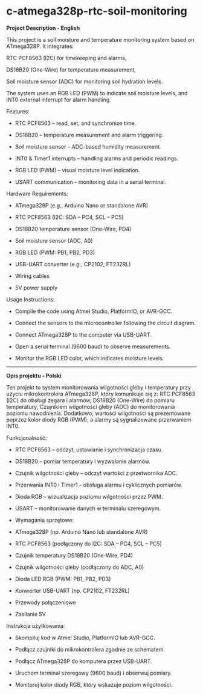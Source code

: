 # c-atmega328p-rtc-soil-monitoring

**Project Description - English**

This project is a soil moisture and temperature monitoring system based on ATmega328P. It integrates:

RTC PCF8563 (I2C) for timekeeping and alarms,

DS18B20 (One-Wire) for temperature measurement,

Soil moisture sensor (ADC) for monitoring soil hydration levels.

The system uses an RGB LED (PWM) to indicate soil moisture levels, and INT0 external interrupt for alarm handling.

Features:

- RTC PCF8563 – read, set, and synchronize time.

- DS18B20 – temperature measurement and alarm triggering.

- Soil moisture sensor – ADC-based humidity measurement.

- INT0 & Timer1 interrupts – handling alarms and periodic readings.

- RGB LED (PWM) – visual moisture level indication.

- USART communication – monitoring data in a serial terminal.

Hardware Requirements:

- ATmega328P (e.g., Arduino Nano or standalone AVR)

- RTC PCF8563 (I2C: SDA – PC4, SCL – PC5)

- DS18B20 temperature sensor (One-Wire, PD4)

- Soil moisture sensor (ADC, A0)

- RGB LED (PWM: PB1, PB2, PD3)

- USB-UART converter (e.g., CP2102, FT232RL)

- Wiring cables

- 5V power supply

Usage Instructions:

- Compile the code using Atmel Studio, PlatformIO, or AVR-GCC.

- Connect the sensors to the microcontroller following the circuit diagram.

- Connect ATmega328P to the computer via USB-UART.

- Open a serial terminal (9600 baud) to observe measurements.

- Monitor the RGB LED color, which indicates moisture levels.

--------------------------------------------------------------------------------------------------------------------------------------------------------------------------------------------------------------

**Opis projektu - Polski**

Ten projekt to system monitorowania wilgotności gleby i temperatury przy użyciu mikrokontrolera ATmega328P, który komunikuje się z:
RTC PCF8563 (I2C) do obsługi zegara i alarmów,
DS18B20 (One-Wire) do pomiaru temperatury,
Czujnikiem wilgotności gleby (ADC) do monitorowania poziomu nawodnienia.
Dodatkowo, wartości wilgotności są prezentowane poprzez kolor diody RGB (PWM), a alarmy są sygnalizowane przerwaniem INT0.

Funkcjonalność:

- RTC PCF8563 – odczyt, ustawianie i synchronizacja czasu.

- DS18B20 – pomiar temperatury i wyzwalanie alarmów.

- Czujnik wilgotności gleby – odczyt wartości z przetwornika ADC.

- Przerwania INT0 i Timer1 – obsługa alarmu i cyklicznych pomiarów.

- Dioda RGB – wizualizacja poziomu wilgotności przez PWM.

- USART – monitorowanie danych w terminalu szeregowym.

- Wymagania sprzętowe:

- ATmega328P (np. Arduino Nano lub standalone AVR)

- RTC PCF8563 (podłączony do I2C: SDA – PC4, SCL – PC5)

- Czujnik temperatury DS18B20 (One-Wire, PD4)

- Czujnik wilgotności gleby (podłączony do ADC, A0)

- Dioda LED RGB (PWM: PB1, PB2, PD3)

- Konwerter USB-UART (np. CP2102, FT232RL)

- Przewody połączeniowe

- Zasilanie 5V

Instrukcja użytkowania:

- Skompiluj kod w Atmel Studio, PlatformIO lub AVR-GCC.

- Podłącz czujniki do mikrokontrolera zgodnie ze schematem.

- Podłącz ATmega328P do komputera przez USB-UART.

- Uruchom terminal szeregowy (9600 baud) i obserwuj pomiary.

- Monitoruj kolor diody RGB, który wskazuje poziom wilgotności.

